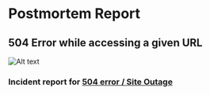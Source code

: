 # Postmortem Report
## 504 Error while accessing a given URL
![Alt text](https://raw.githubusercontent.com/MitaliSengupta/holberton-system_engineering-devops/master/0x19-postmortem/image.gif)

### Incident report for [504 error / Site Outage](https://github.com/MitaliSengupta/holberton-system_engineering-devops/tree/master/0x17-web_stack_debugging_3)
